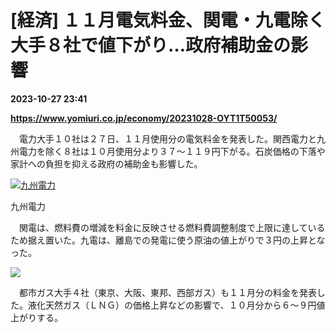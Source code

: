 # [経済] １１月電気料金、関電・九電除く大手８社で値下がり…政府補助金の影響

**2023-10-27 23:41**

**https://www.yomiuri.co.jp/economy/20231028-OYT1T50053/**

　電力大手１０社は２７日、１１月使用分の電気料金を発表した。関西電力と九州電力を除く８社は１０月使用分より３７～１１９円下がる。石炭価格の下落や家計への負担を抑える政府の補助金も影響した。

[![九州電力](https://www.yomiuri.co.jp/media/2023/10/20231028-OYT1I50021-1.jpg)](https://www.yomiuri.co.jp/pluralphoto/20231028-OYT1I50021/)

九州電力

　関電は、燃料費の増減を料金に反映させる燃料費調整制度で上限に達しているため据え置いた。九電は、離島での発電に使う原油の値上がりで３円の上昇となった。

[![](https://www.yomiuri.co.jp/media/2023/10/20231028-OYT1I50020-1.jpg)](https://www.yomiuri.co.jp/pluralphoto/20231028-OYT1I50020/)

　都市ガス大手４社（東京、大阪、東邦、西部ガス）も１１月分の料金を発表した。液化天然ガス（ＬＮＧ）の価格上昇などの影響で、１０月分から６～９円値上がりする。